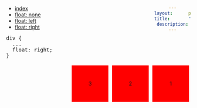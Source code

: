 ```yaml
---
layout:      puro-n2
title:       "Flutuando divs - float: right"
description:
---
```


<ul class="nav">
  <li class="nav-item">
    <a class="nav-link" href="../">index</a>
  </li>
  <li class="nav-item">
    <a class="nav-link" href="../float-none/">float: none</a>
  </li>
  <li class="nav-item">
    <a class="nav-link" href="../float-left/">float: left</a>
  </li>
  <li class="nav-item">
    <a class="nav-link" href="../float-right/">float: right</a>
  </li>
</ul>


<pre>
div {
  ...
  float: right;
}
</pre>

<!-- resultado -->
<div>1</div>
<div>2</div>
<div>3</div>

<style>
div {
  background-color: red;
  width: 100px;
  line-height: 100px;
  text-align: center;
  margin: 5px;
  float: right;
}
</style>
